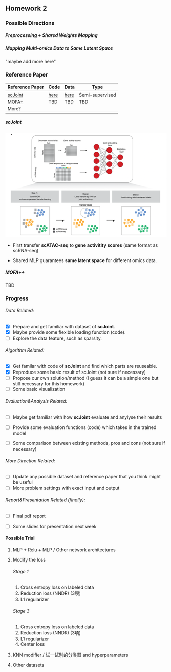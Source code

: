 ## Homework 2 

### Possible Directions

##### Preprocessing + Shared Weights Mapping

##### Mapping Multi-omics Data to Same Latent Space

"maybe add more here"



### Reference Paper

| Reference Paper                                              | Code                                          | Data                                                         | Type            |
| ------------------------------------------------------------ | --------------------------------------------- | ------------------------------------------------------------ | --------------- |
| [scJoint](https://www.nature.com/articles/s41587-021-01161-6) | [here](https://github.com/SydneyBioX/scJoint) | [here](https://www.nature.com/articles/s41587-021-01161-6#data-availability) | Semi-supervised |
| [MOFA+](https://genomebiology.biomedcentral.com/articles/10.1186/s13059-020-02015-1) | TBD                                           | TBD                                                          | TBD             |
| More?                                                        |                                               |                                                              |                 |

##### scJoint

![image-20221025161003056](README.assets/image-20221025161003056.png)

* First transfer **scATAC-seq** to **gene activitity scores** (same format as scRNA-seq)

* Shared MLP guarantees **same latent space** for different omics data.

  

##### MOFA++

TBD



### Progress

###### Data Related:

- [x] Prepare and get familiar with dataset of **scJoint**. 
- [x]  Maybe provide some flexible loading function (code).
- [ ] Explore the data feature, such as sparsity.

###### Algorithm Related: 

- [x] Get familar with code of **scJoint** and find which parts are reuseable.
- [x] Reproduce some basic result of scJoint (not sure if necessary)
- [ ] Propose our own solution/method (I guess it can be a simple one but still necessary for this homework)
- [ ] Some basic visualization

###### Evaluation&Analysis Related:

- [ ] Maybe get familiar with how **scJoint** evaluate and anylyse their results
- [ ] Provide some evaluation functions (code) which takes in the trained model

- [ ] Some comparison between existing methods, pros and cons (not sure if necessary)

###### More Direction Related: 

- [ ] Update any possible dataset and reference paper that you think might be useful
- [ ] More problem settings with exact input and output

###### Report&Presentation Related (finally):

- [ ] Final pdf report
- [ ] Some slides for presentation next week





#### Possible Trial

1. MLP + Relu + MLP / Other network architectures

2. Modify the loss

   ###### Stage 1

   1. Cross entropy loss on labeled data
   2. Reduction loss (NNDR) (3项) 
   3. L1 regularizer

   ###### Stage 3

   1. Cross entropy loss on labeled data
   2. Reduction loss (NNDR) (3项) 
   3. L1 regularizer
   4. Center loss

3. KNN modifier / 试一试别的分类器 and hyperparameters

4. Other datasets



